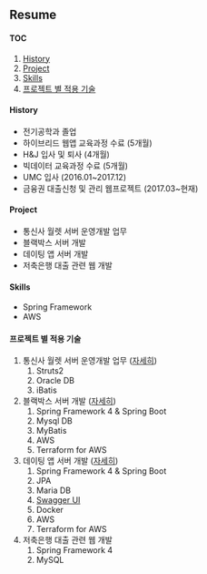 ## Resume
#### TOC
1. [History](#history)
2. [Project](#project)
3. [Skills](#skills)
4. [프로젝트 별 적용 기술](#프로젝트-별-적용-기술)

#### History
- 전기공학과 졸업
- 하이브리드 웹앱 교육과정 수료 (5개월)
- H&J 입사 및 퇴사 (4개월)
- 빅데이터 교육과정 수료 (5개월)
- UMC 입사 (2016.01~2017.12)
- 금융권 대출신청 및 관리 웹프로젝트 (2017.03~현재)

#### Project
- 통신사 월렛 서버 운영개발 업무
- 블랙박스 서버 개발
- 데이팅 앱 서버 개발
- 저축은행 대출 관련 웹 개발


#### Skills
- Spring Framework
- AWS

#### 프로젝트 별 적용 기술
1.  통신사 월렛 서버 운영개발 업무 ([자세히](projects/201601_통신사_월렛_서비스.md))
    1. Struts2
    2. Oracle DB
    3. iBatis
2. 블랙박스 서버 개발 ([자세히](projects/201703_201706_블랙박스_서버.md))
    1. Spring Framework 4 & Spring Boot
    2. Mysql DB
    3. MyBatis
    4. AWS
    5. Terraform for AWS
3. 데이팅 앱 서버 개발 ([자세히](projects/201703_RomanticCampus.md))
    1. Spring Framework 4 & Spring Boot
    2. JPA
    3. Maria DB
    3. [Swagger UI](http://13.124.57.75:8080/swagger-ui.html)
    4. Docker
    5. AWS
    6. Terraform for AWS
4. 저축은행 대출 관련 웹 개발
    1. Spring Framework 4
    2. MySQL
